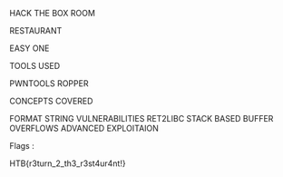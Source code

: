 HACK THE BOX ROOM

RESTAURANT

EASY ONE

TOOLS USED

PWNTOOLS
ROPPER

CONCEPTS COVERED

FORMAT STRING VULNERABILITIES
RET2LIBC
STACK BASED BUFFER OVERFLOWS
ADVANCED EXPLOITAION

Flags :

HTB{r3turn_2_th3_r3st4ur4nt!}
